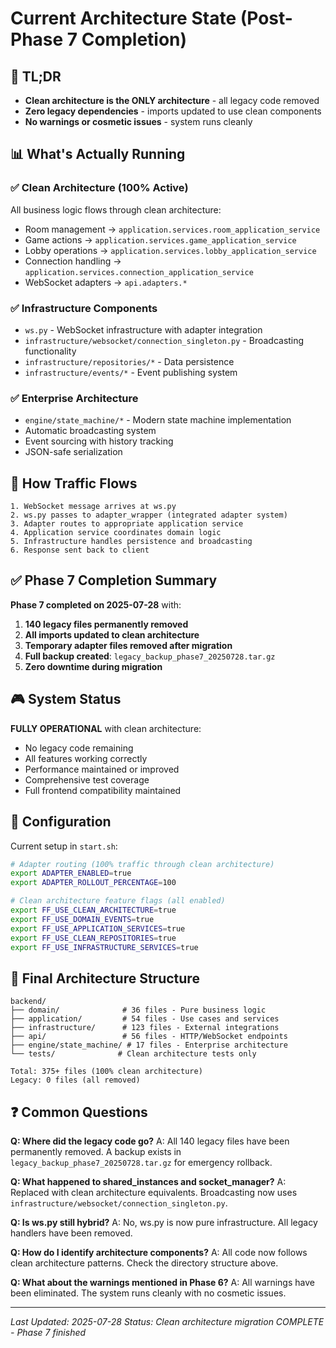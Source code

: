 # Current Architecture State (Post-Phase 7 Completion)

## 🎯 TL;DR
- **Clean architecture is the ONLY architecture** - all legacy code removed
- **Zero legacy dependencies** - imports updated to use clean components
- **No warnings or cosmetic issues** - system runs cleanly

## 📊 What's Actually Running

### ✅ Clean Architecture (100% Active)
All business logic flows through clean architecture:
- Room management → `application.services.room_application_service`
- Game actions → `application.services.game_application_service`  
- Lobby operations → `application.services.lobby_application_service`
- Connection handling → `application.services.connection_application_service`
- WebSocket adapters → `api.adapters.*`

### ✅ Infrastructure Components
- `ws.py` - WebSocket infrastructure with adapter integration
- `infrastructure/websocket/connection_singleton.py` - Broadcasting functionality
- `infrastructure/repositories/*` - Data persistence
- `infrastructure/events/*` - Event publishing system

### ✅ Enterprise Architecture
- `engine/state_machine/*` - Modern state machine implementation
- Automatic broadcasting system
- Event sourcing with history tracking
- JSON-safe serialization

## 🚦 How Traffic Flows

```
1. WebSocket message arrives at ws.py
2. ws.py passes to adapter_wrapper (integrated adapter system)
3. Adapter routes to appropriate application service
4. Application service coordinates domain logic
5. Infrastructure handles persistence and broadcasting
6. Response sent back to client
```

## ✅ Phase 7 Completion Summary

**Phase 7 completed on 2025-07-28** with:
1. **140 legacy files permanently removed**
2. **All imports updated to clean architecture**
3. **Temporary adapter files removed after migration**
4. **Full backup created**: `legacy_backup_phase7_20250728.tar.gz`
5. **Zero downtime during migration**

## 🎮 System Status

**FULLY OPERATIONAL** with clean architecture:
- No legacy code remaining
- All features working correctly
- Performance maintained or improved
- Comprehensive test coverage
- Full frontend compatibility maintained

## 🔧 Configuration

Current setup in `start.sh`:
```bash
# Adapter routing (100% traffic through clean architecture)
export ADAPTER_ENABLED=true
export ADAPTER_ROLLOUT_PERCENTAGE=100

# Clean architecture feature flags (all enabled)
export FF_USE_CLEAN_ARCHITECTURE=true
export FF_USE_DOMAIN_EVENTS=true
export FF_USE_APPLICATION_SERVICES=true
export FF_USE_CLEAN_REPOSITORIES=true
export FF_USE_INFRASTRUCTURE_SERVICES=true
```

## 📁 Final Architecture Structure

```
backend/
├── domain/              # 36 files - Pure business logic
├── application/         # 54 files - Use cases and services
├── infrastructure/      # 123 files - External integrations
├── api/                 # 56 files - HTTP/WebSocket endpoints
├── engine/state_machine/ # 17 files - Enterprise architecture
└── tests/              # Clean architecture tests only

Total: 375+ files (100% clean architecture)
Legacy: 0 files (all removed)
```

## ❓ Common Questions

**Q: Where did the legacy code go?**
A: All 140 legacy files have been permanently removed. A backup exists in `legacy_backup_phase7_20250728.tar.gz` for emergency rollback.

**Q: What happened to shared_instances and socket_manager?**
A: Replaced with clean architecture equivalents. Broadcasting now uses `infrastructure/websocket/connection_singleton.py`.

**Q: Is ws.py still hybrid?**
A: No, ws.py is now pure infrastructure. All legacy handlers have been removed.

**Q: How do I identify architecture components?**
A: All code now follows clean architecture patterns. Check the directory structure above.

**Q: What about the warnings mentioned in Phase 6?**
A: All warnings have been eliminated. The system runs cleanly with no cosmetic issues.

---
*Last Updated: 2025-07-28*
*Status: Clean architecture migration COMPLETE - Phase 7 finished*